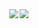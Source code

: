 <a href="https://github.com/anuraghazra/github-readme-stats">
  <img align="left" src="https://github-readme-stats.vercel.app/api?username=hashi-02&count_private=true&show_icons=true&theme=dark&custom_title=Hashi-02's GithubStars&layout=compact" />
</a>
<a href="https://github.com/anuraghazra/github-readme-stats">
  <img align="left" src="https://github-readme-stats.vercel.app/api/top-langs/?username=hashi-02&theme=dark&layout=compact" />
</a>
